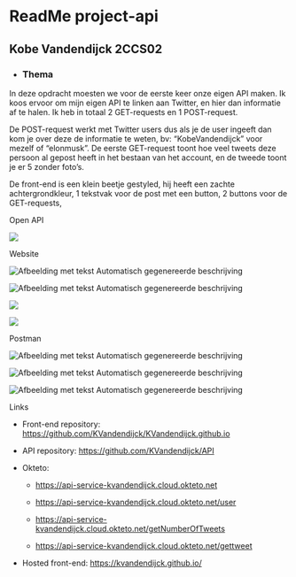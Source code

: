 # **ReadMe project-api**
## Kobe Vandendijck 2CCS02


* ### Thema
In deze opdracht moesten we voor de eerste keer onze eigen API maken. Ik
koos ervoor om mijn eigen API te linken aan Twitter, en hier dan
informatie af te halen. Ik heb in totaal 2 GET-requests en 1
POST-request.

De POST-request werkt met Twitter users dus als je de user ingeeft dan
kom je over deze de informatie te weten, bv: “KobeVandendijck” voor
mezelf of “elonmusk”. De eerste GET-request toont hoe veel tweets deze
persoon al gepost heeft in het bestaan van het account, en de tweede
toont je er 5 zonder foto’s.

De front-end is een klein beetje gestyled, hij heeft een zachte
achtergrondkleur, 1 tekstvak voor de post met een button, 2 buttons voor
de GET-requests,

Open API

![](media/image1.png)

Website

![Afbeelding met tekst Automatisch gegenereerde
beschrijving](media/image2.png)

![Afbeelding met tekst Automatisch gegenereerde
beschrijving](media/image3.png)

![](media/image4.png)

![](media/image5.png)

Postman

![Afbeelding met tekst Automatisch gegenereerde
beschrijving](media/image6.png)

![Afbeelding met tekst Automatisch gegenereerde
beschrijving](media/image7.png)

![Afbeelding met tekst Automatisch gegenereerde
beschrijving](media/image8.png)

Links

  - Front-end repository:
    <https://github.com/KVandendijck/KVandendijck.github.io>

  - API repository: <https://github.com/KVandendijck/API>

  - Okteto:
    
      - <https://api-service-kvandendijck.cloud.okteto.net>
    
      - <https://api-service-kvandendijck.cloud.okteto.net/user>
    
      - <https://api-service-kvandendijck.cloud.okteto.net/getNumberOfTweets>
    
      - <https://api-service-kvandendijck.cloud.okteto.net/gettweet>

  - Hosted front-end: <https://kvandendijck.github.io/>

